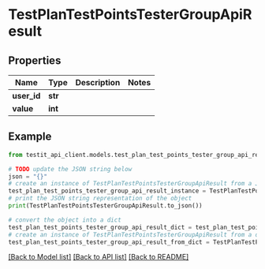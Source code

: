 # TestPlanTestPointsTesterGroupApiResult


## Properties

Name | Type | Description | Notes
------------ | ------------- | ------------- | -------------
**user_id** | **str** |  | 
**value** | **int** |  | 

## Example

```python
from testit_api_client.models.test_plan_test_points_tester_group_api_result import TestPlanTestPointsTesterGroupApiResult

# TODO update the JSON string below
json = "{}"
# create an instance of TestPlanTestPointsTesterGroupApiResult from a JSON string
test_plan_test_points_tester_group_api_result_instance = TestPlanTestPointsTesterGroupApiResult.from_json(json)
# print the JSON string representation of the object
print(TestPlanTestPointsTesterGroupApiResult.to_json())

# convert the object into a dict
test_plan_test_points_tester_group_api_result_dict = test_plan_test_points_tester_group_api_result_instance.to_dict()
# create an instance of TestPlanTestPointsTesterGroupApiResult from a dict
test_plan_test_points_tester_group_api_result_from_dict = TestPlanTestPointsTesterGroupApiResult.from_dict(test_plan_test_points_tester_group_api_result_dict)
```
[[Back to Model list]](../README.md#documentation-for-models) [[Back to API list]](../README.md#documentation-for-api-endpoints) [[Back to README]](../README.md)


